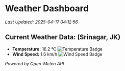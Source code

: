 
# Weather Dashboard

_Last Updated: 2025-04-17 04:12:56_

## Current Weather Data: (Srinagar, JK)
- **Temperature:** 16.2 °C ![Temperature Badge](https://img.shields.io/badge/Temperature-Low%20Temp-blue)
- **Wind Speed:** 1.6 km/h ![Wind Speed Badge](https://img.shields.io/badge/Wind%20Speed-Light%20Wind-blue)

*Powered by Open-Meteo API*

